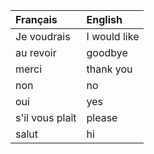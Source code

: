 | **Français**    | **English**   |
|:----------------|:--------------|
| Je voudrais     | I would like  |
| au revoir       | goodbye       |
| merci           | thank you     |
| non             | no            |
| oui             | yes           |
| s'il vous plaît | please        |
| salut           | hi            |